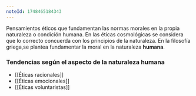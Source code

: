 ```yaml
---
noteId: 1748465184343
---
```


Pensamientos éticos que fundamentan las normas morales en la propia naturaleza o condición humana.
En las éticas cosmológicas se considera que lo correcto concuerda con los principios de la naturaleza.
En la filosofía griega,se plantea fundamentar la moral en la naturaleza **humana**.
### Tendencias según el aspecto de la naturaleza humana
- [[Éticas racionales]]
- [[Éticas emocionales]]
- [[Éticas voluntaristas]]